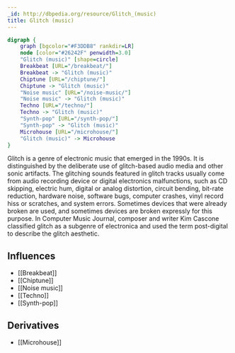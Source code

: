```yaml
---
_id: http://dbpedia.org/resource/Glitch_(music)
title: Glitch (music)
---
```


```dot
digraph {
	graph [bgcolor="#F3DDB8" rankdir=LR]
	node [color="#26242F" penwidth=3.0]
	"Glitch (music)" [shape=circle]
	Breakbeat [URL="/breakbeat/"]
	Breakbeat -> "Glitch (music)"
	Chiptune [URL="/chiptune/"]
	Chiptune -> "Glitch (music)"
	"Noise music" [URL="/noise-music/"]
	"Noise music" -> "Glitch (music)"
	Techno [URL="/techno/"]
	Techno -> "Glitch (music)"
	"Synth-pop" [URL="/synth-pop/"]
	"Synth-pop" -> "Glitch (music)"
	Microhouse [URL="/microhouse/"]
	"Glitch (music)" -> Microhouse
}
```

Glitch is a genre of electronic music that emerged in the 1990s. It is distinguished by the deliberate use of glitch-based audio media and other sonic artifacts. The glitching sounds featured in glitch tracks usually come from audio recording device or digital electronics malfunctions, such as CD skipping, electric hum, digital or analog distortion, circuit bending, bit-rate reduction, hardware noise, software bugs, computer crashes, vinyl record hiss or scratches, and system errors. Sometimes devices that were already broken are used, and sometimes devices are broken expressly for this purpose. In Computer Music Journal, composer and writer Kim Cascone classified glitch as a subgenre of electronica and used the term post-digital to describe the glitch aesthetic.

## Influences

- [[Breakbeat]]
- [[Chiptune]]
- [[Noise music]]
- [[Techno]]
- [[Synth-pop]]

## Derivatives

- [[Microhouse]]
